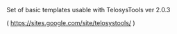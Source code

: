 Set of basic templates usable with TelosysTools ver 2.0.3 

( https://sites.google.com/site/telosystools/ )